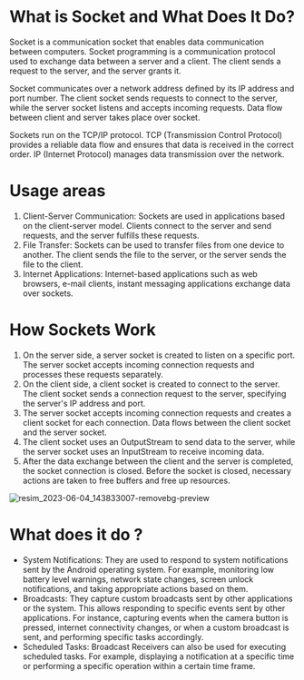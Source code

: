# What is Socket and What Does It Do?

Socket is a communication socket that enables data communication between computers. Socket programming is a communication protocol used to exchange data between a server and a client. The client sends a request to the server, and the server grants it.

Socket communicates over a network address defined by its IP address and port number. The client socket sends requests to connect to the server, while the server socket listens and accepts incoming requests. Data flow between client and server takes place over socket.

Sockets run on the TCP/IP protocol. TCP (Transmission Control Protocol) provides a reliable data flow and ensures that data is received in the correct order. IP (Internet Protocol) manages data transmission over the network.

# Usage areas
<ol>
<li/>Client-Server Communication: Sockets are used in applications based on the client-server model. Clients connect to the server and send requests, and the server fulfills these requests.

<li/>File Transfer: Sockets can be used to transfer files from one device to another. The client sends the file to the server, or the server sends the file to the client.

<li/>Internet Applications: Internet-based applications such as web browsers, e-mail clients, instant messaging applications exchange data over sockets.
</ol>

# How Sockets Work

<ol>
  <li/>On the server side, a server socket is created to listen on a specific port. The server socket accepts incoming connection requests and processes these requests separately.
  <li/>On the client side, a client socket is created to connect to the server. The client socket sends a connection request to the server, specifying the server's IP address and port.
  <li/>The server socket accepts incoming connection requests and creates a client socket for each connection. Data flows between the client socket and the server socket.
  <li/>The client socket uses an OutputStream to send data to the server, while the server socket uses an InputStream to receive incoming data.
  <li/>After the data exchange between the client and the server is completed, the socket connection is closed. Before the socket is closed, necessary actions are taken to free buffers and free up resources.
</ol>

![resim_2023-06-04_143833007-removebg-preview](https://github.com/erenalparslan/Sockets/assets/100201401/559f78c7-4246-43e1-9504-c14bcdf27ae6)


  









# What does it do ?

<ul>
<li/>System Notifications: They are used to respond to system notifications sent by the Android operating system. For example, monitoring low battery level warnings, network state changes, screen unlock notifications, and taking appropriate actions based on them.

<li/>Broadcasts: They capture custom broadcasts sent by other applications or the system. This allows responding to specific events sent by other applications. For instance, capturing events when the camera button is pressed, internet connectivity changes, or when a custom broadcast is sent, and performing specific tasks accordingly.

<li/>Scheduled Tasks: Broadcast Receivers can also be used for executing scheduled tasks. For example, displaying a notification at a specific time or performing a specific operation within a certain time frame.
  </ul>
